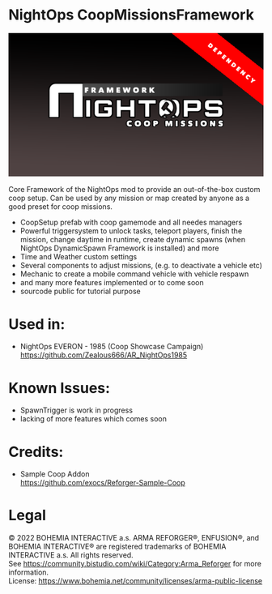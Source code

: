 NightOps CoopMissionsFramework
=======
![no](https://github.com/Zealous666/AR_NightOpsCMF/blob/main/Art/no_cmf.png)

Core Framework of the NightOps mod to provide an out-of-the-box custom coop setup. Can be used by any mission or map created by anyone as a good preset for coop missions.

- CoopSetup prefab with coop gamemode and all needes managers
- Powerful triggersystem to unlock tasks, teleport players, finish the mission, change daytime in runtime, create dynamic spawns (when NightOps DynamicSpawn Framework is installed) and more
- Time and Weather custom settings
- Several components to adjust missions, (e.g. to deactivate a vehicle etc)
- Mechanic to create a mobile command vehicle with vehicle respawn
- and many more features implemented or to come soon
- sourcode public for tutorial purpose
  
Used in:
===
- NightOps EVERON - 1985 (Coop Showcase Campaign) https://github.com/Zealous666/AR_NightOps1985



Known Issues:
=====
- SpawnTrigger is work in progress
- lacking of more features which comes soon



Credits:
=======
* Sample Coop Addon  
https://github.com/exocs/Reforger-Sample-Coop



Legal
=======
© 2022 BOHEMIA INTERACTIVE a.s. ARMA REFORGER®, ENFUSION®, and BOHEMIA INTERACTIVE® are registered trademarks of BOHEMIA INTERACTIVE a.s. All rights reserved.  
See https://community.bistudio.com/wiki/Category:Arma_Reforger for more information.  
License: https://www.bohemia.net/community/licenses/arma-public-license

